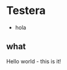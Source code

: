 # Testera

* hola

## what

<!DOCTYPE html>
<html>
<body>
Hello world - this is it!
</body>

</html>

